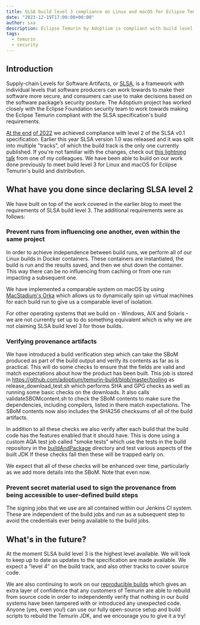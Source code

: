 ```yaml
---
title: SLSA build level 3 compliance on Linux and macOS for Eclipse Temurin
date: "2023-12-19T17:00:00+00:00"
author: sxa
description: Eclipse Temurin by Adoptium is compliant with build level 3 of the SLSA 1.0 secure development framework on Linux and macOS.
tags:
  - temurin
  - security
---
```


## Introduction

Supply-chain Levels for Software Artifacts, or [SLSA](https://slsa.dev), is a framework with individual levels that software
producers can work towards to make their software more secure, and consumers
can use to make decisions based on the software package’s security posture.  The
Adoptium project has worked closely with the Eclipse Foundation security
team to work towards making the Eclipse Temurin compliant with the SLSA
specification's build requirements.



[At the end](https://adoptium.net/blog/2022/11/slsa2-temurin/)
[of 2022](https://newsroom.eclipse.org/eclipse-newsletter/2022/december/eclipse-temurin-slsa-level-two-compliant)
we achieved compliance with level 2 of the SLSA v0.1 specification.  Earlier
this year SLSA version 1.0 was released and it was split into multiple "tracks",
of which the build track is the only one currently published.  If you're not
familiar with the changes, check out [this lightning
talk](https://youtu.be/uLXzyutZEmQ?si=XjD9H6uO_GEjJVBG) from one of my
colleagues.  We have been able to build on our work done previously to meet
build level 3 for Linux and macOS for Eclipse Temurin's build and
distribution.

## What have you done since declaring SLSA level 2

We have built on top of the work covered in the earlier blog to meet the
requirements of SLSA build level 3. The additional requirements were as
follows:

### Prevent runs from influencing one another, even within the same project

In order to achieve independence between build runs, we perform all of our
Linux builds in Docker containers. These containers are instantiated, the
build is run and the results saved, and then we shut down the container.
This way there can be no influencing from caching or from one run impacting
a subsequent one.

We have implemented a comparable system on macOS by using
[MacStadium's Orka](https://www.macstadium.com/orka) which allows us to dynamically spin up virtual machines for each
build run to give us a comparable level of isolation.

For other operating systems that we build on - Windows, AIX and Solaris - we
are not currently set up to do something equivalent which is why we are not
claiming SLSA build level 3 for those builds.

### Verifying provenance artifacts

We have introduced a build verification step which can take the SBoM
produced as part of the build output and verify its contents as far as is
practical.  This will do some checks to ensure that the fields are valid and
match expectations about how the product has been built.  This job is stored
in https://github.com/adoptium/temurin-build/blob/master/tooling as
release_download_test.sh which performs SHA and GPG checks as well as
running some basic checks on the downloads.  It also calls
validateSBOMcontent.sh to check the SBoM contents to make sure the
dependencies, including compilers, listed in there match expectations. The
SBoM contents now also includes the SHA256 checksums of all of the build
artifacts.

In addition to all these checks we also verify after each build that the
build code has the features enabled that it should have. This is done using
a custom AQA test job called "smoke tests" which use the tests in the build
repository in the
[buildAndPackage](https://github.com/adoptium/temurin-build/tree/master/test/functional/buildAndPackage)
directory and test various aspects of the built JDK If these checks fail
then these will be trapped early on.

We expect that all of these checks will be enhanced over time, particularly
as we add more details into the SBoM. Note that even now.

### Prevent secret material used to sign the provenance from being accessible to user-defined build steps

The signing jobs that we use are all contained within our Jenkins CI system.
These are independent of the build jobs and run as a
subsequent step to avoid the credentials ever being available to the build
jobs.

## What's in the future?

At the moment SLSA build level 3 is the highest level available. We will
look to keep up to date as updates to the specification are made available.
We expect a "level 4" on the build track, and also other tracks to cover
source code.

We are also continuing to work on our [reproducible builds](https://adoptium.net/blog/2023/09/Reproducible-Comparison-Builds/) which gives an
extra layer of confidence that any customers of Temurin are able to rebuild
from source code in order to independently verify that nothing in our build
systems have been tampered with or introduced any unexpected code.  Anyone
(yes, even you!) can use our fully open-source setup and build scripts to
rebuild the Temurin JDK, and we encourage you to give it a try!

